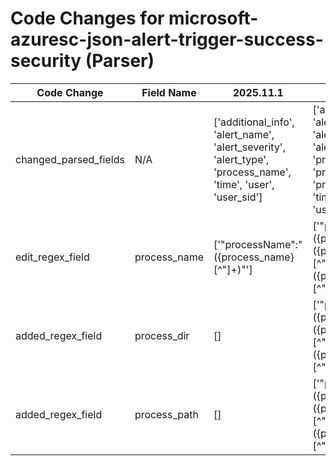 # Code Changes for microsoft-azuresc-json-alert-trigger-success-security (Parser)

| Code Change | Field Name | 2025.11.1 | 2025.12.1 |
|-------------|------------|-----------|------------|
| changed_parsed_fields | N/A | ['additional_info', 'alert_name', 'alert_severity', 'alert_type', 'process_name', 'time', 'user', 'user_sid'] | ['additional_info', 'alert_name', 'alert_severity', 'alert_type', 'process_dir', 'process_name', 'process_path', 'time', 'user', 'user_sid'] |
| edit_regex_field | process_name | ['"processName":"({process_name}[^"]+)"'] | ['"processName":"({process_path}({process_dir}[^"]*[\\\/]+)?({process_name}[^"]+?))"'] |
| added_regex_field | process_dir | [] | ['"processName":"({process_path}({process_dir}[^"]*[\\\/]+)?({process_name}[^"]+?))"'] |
| added_regex_field | process_path | [] | ['"processName":"({process_path}({process_dir}[^"]*[\\\/]+)?({process_name}[^"]+?))"'] |